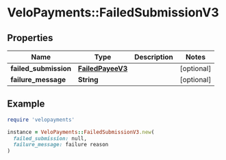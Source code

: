 # VeloPayments::FailedSubmissionV3

## Properties

| Name | Type | Description | Notes |
| ---- | ---- | ----------- | ----- |
| **failed_submission** | [**FailedPayeeV3**](FailedPayeeV3.md) |  | [optional] |
| **failure_message** | **String** |  | [optional] |

## Example

```ruby
require 'velopayments'

instance = VeloPayments::FailedSubmissionV3.new(
  failed_submission: null,
  failure_message: failure reason
)
```

